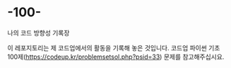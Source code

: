 # -100-
나의 코드 방향성 기록장

이 레포지토리는 제 코드업에서의 활동을 기록해 놓은 것입니다.
코드업 파이썬 기초 100제(https://codeup.kr/problemsetsol.php?psid=33) 문제를 참고해주십시요.
